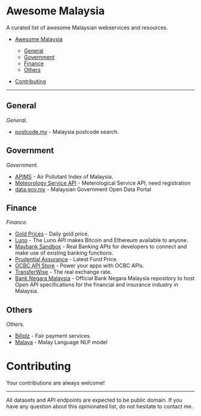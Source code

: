 # Awesome Malaysia

A curated list of awesome Malaysian webservices and resources.


- [Awesome Malaysia](#awesome-malaysia)
    - [General](#general)
    - [Government](#government)
    - [Finance](#finance)
    - [Others](#others)
 
- [Contributing](#contributing)

- - -

## General

*General.*

* [postcode.my](https://postcode.my/) - Malaysia postcode search.

## Government

*Government.*

* [APIMS](http://apims.doe.gov.my/public_v2/api_table.html) - Air Pollutant Index of Malaysia.
* [Meteorology Service API](https://api.met.gov.my/) - Meterological Service API, need registration
* [data.gov.my](http://www.data.gov.my/) - Malaysian Government Open Data Portal

## Finance

*Finance.*

* [Gold Prices](https://www.uob.com.my/online-rates/gold-bullion-prices.page) - Daily gold price.
* [Luno](https://www.luno.com/en/api) - The Luno API makes Bitcoin and Ethereum available to anyone.
* [Maybank Sandbox](https://maybanksandbox.com/#/) - Real Banking APIs for developers to connect and make use of existing banking functions.
* [Prudential Assurance](http://www2.prudential.com.my/fundpriceV2/daily.php) - Latest Fund Price.
* [OCBC API Store](https://api.ocbc.com/store/api_products) - Power your apps with OCBC APIs.
* [TransferWise](https://api-docs.transferwise.com/#transferwise-api) - The real exchange rate.
* [Bank Negara Malaysia](https://github.com/BankNegaraMY) - Official Bank Negara Malaysia repository to host Open API specifications for the financial and insurance industry in Malaysia.

## Others

*Others.*

* [Billplz](https://www.billplz.com/api) - Fair payment services.
* [Malaya](https://malaya.readthedocs.io/en/latest/index.html) - Malay Language NLP model


# Contributing

Your contributions are always welcome! 

- - -

All datasets and API endpoints are expected to be public domain. If you have any question about this opinionated list, do not hesitate to contact me.
